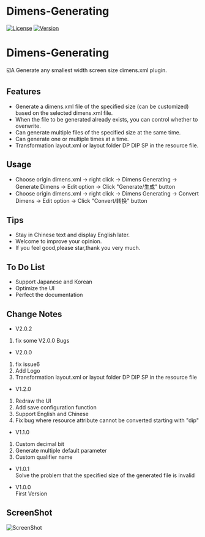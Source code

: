 
Dimens-Generating
=================
[![License][license-img]][license]
[![Version][version-img]][plugin]
 
# Dimens-Generating
:ballot_box_with_check:A Generate any smallest width screen size dimens.xml plugin.
## Features
* Generate a dimens.xml file of the specified size (can be customized) based on the selected dimens.xml file.
* When the file to be generated already exists, you can control whether to overwrite.
* Can generate multiple files of the specified size at the same time.
* Can generate one or multiple times at a time.
* Transformation layout.xml or layout folder DP DIP SP in the resource file.

## Usage
* Choose origin dimens.xml -> right click -> Dimens Generating -> Generate Dimens -> Edit option -> Click "Generate/生成" button
* Choose origin dimens.xml -> right click -> Dimens Generating -> Convert Dimens -> Edit option -> Click "Convert/转换" button

## Tips
* Stay in Chinese text and display English later.
* Welcome to improve your opinion.
* If you feel good,please star,thank you very much.

## To Do List
* Support Japanese and Korean
* Optimize the UI
* Perfect the documentation

## Change Notes
* V2.0.2
1. fix some V2.0.0 Bugs

* V2.0.0 
1. fix issue6 
2. Add Logo  
3. Transformation layout.xml or layout folder DP DIP SP in the resource file</li>

* V1.2.0 
1. Redraw the UI 
2. Add save configuration function  
3. Support English and Chinese 
4. Fix bug where resource attribute cannot be converted starting with "dip"</li>

* V1.1.0  
1. Custom decimal bit  
2. Generate multiple default parameter   
3. Custom qualifier name  
* V1.0.1   
Solve the problem that the specified size of the generated file is invalid

* V1.0.0    
First Version

## ScreenShot
![ScreenShot](https://plugins.jetbrains.com/files/11290/screenshot_19610.png)

[license-img]: https://img.shields.io/badge/License-MIT-green.svg
[license]: https://github.com/Wenlong-Guo/Dimens-Generating/blob/master/LICENSE
[version-img]:https://img.shields.io/badge/Jetbrains%20Plugins-V2.0.0-blue.svg
[plugin]: https://plugins.jetbrains.com/plugin/11290


